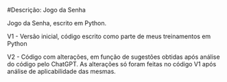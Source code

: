 #Descrição: Jogo da Senha

Jogo da Senha, escrito em Python.

V1 - Versão inicial, código escrito como parte de meus treinamentos em Python

V2 - Código com alterações, em função de sugestões obtidas após análise do código pelo ChatGPT.
    As alterações só foram feitas no código V1 após análise de aplicabilidade das mesmas.
